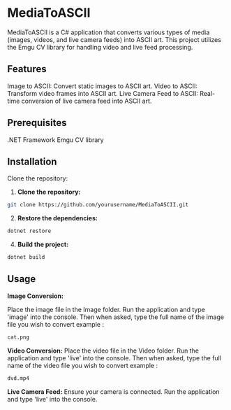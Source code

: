 # MediaToASCII
MediaToASCII is a C# application that converts various types of media (images, videos, and live camera feeds) into ASCII art. This project utilizes the Emgu CV library for handling video and live feed processing.

## Features
Image to ASCII: Convert static images to ASCII art.
Video to ASCII: Transform video frames into ASCII art.
Live Camera Feed to ASCII: Real-time conversion of live camera feed into ASCII art.

## Prerequisites
.NET Framework
Emgu CV library

## Installation
Clone the repository:

1. **Clone the repository:**
```sh
git clone https://github.com/yourusername/MediaToASCII.git
```

2. **Restore the dependencies:**
```sh
dotnet restore
```

4. **Build the project:**
```sh
dotnet build
```

## Usage
**Image Conversion:**

Place the image file in the Image folder.
Run the application and type 'image' into the console.
Then when asked, type the full name of the image file you wish to convert example :
```sh
cat.png
```

**Video Conversion:**
Place the video file in the Video folder.
Run the application and type 'live' into the console.
Then when asked, type the full name of the video file you wish to convert example :
```sh
dvd.mp4
```

**Live Camera Feed:**
Ensure your camera is connected.
Run the application and type 'live' into the console.







